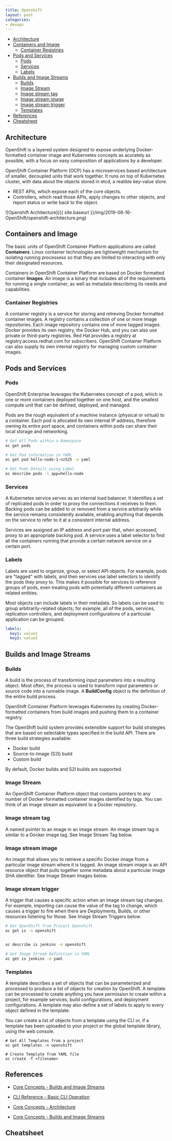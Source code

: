 ```yaml
---
title: Openshift
layout: post
categories:
- devops
---
```

- [Architecture](#architecture)
- [Containers and Image](#containers-and-image)
  - [Container Registries](#container-registries)
- [Pods and Services](#pods-and-services)
  - [Pods](#pods)
  - [Services](#services)
  - [Labels](#labels)
- [Builds and Image Streams](#builds-and-image-streams)
  - [Builds](#builds)
  - [Image Stream](#image-stream)
  - [Image stream tag](#image-stream-tag)
  - [Image stream image](#image-stream-image)
  - [Image stream trigger](#image-stream-trigger)
  - [Templates](#templates)
- [References](#references)
- [Cheatsheet](#cheatsheet)

## Architecture

OpenShift is a layered system designed to expose underlying Docker-formatted container image and Kubernetes concepts as acurately as possible, with a focus on easy composition of applications by a developer.

OpenShift Container Platform (OCP) has a microservices based architecture of smaller, decoupled units that work together. It runs on top of Kubernetes cluster, with data about the objects stored in etcd, a realible key-value store.

* REST APIs, which expose each of the core objects.
* Controllers, which read those APIs, apply changes to other objects, and report status or write back to the object.

![Openshift Architecture]({{ site.baseurl }}/img/2019-08-16-OpenShift/openshift-architecture.png)

## Containers and Image

The basic units of OpenShift Container Platform applications are called **Containers**. Linux container technologies are lightweight mechanism for isolating running processess so that they are limited to interacting with only their designated resources.

Containers in OpenShift Container Platform are based on Docker formatted container **Images**. An image is a binary that includes all of the requirements for running a single container, as well as metadata describring its needs and capabilities.

### Container Registries

A container registry is a service for storing and retreving Docker formatted container images. A registry contains a collection of one or more image repositories. Each image repository contains one of more tagged images. Docker provides its own registry, the Docker Hub, and you can also use private or third-party registries. Red Hat provides a registry at registry.access.redhat.com for subscribers. OpenShift Container Platform can also supply its own internal registry for managing custom container images.

## Pods and Services

### Pods

OpenShift Enterprise leverages the Kubernetes concept of a pod, which is one or more containers deployed together on one host, and the smallest compute unit that can be defined, deployed, and managed.

Pods are the rough equivalent of a machine instance (physical or virtual) to a container. Each pod is allocated its own internal IP address, therefore owning its entire port space, and containers within pods can share their local storage and networking.

```bash
# Get All Pods within a Namespace
oc get pods

# Get Pod information in YAML
oc get pod hello-node-1-nz525 -o yaml

# Get Pods Details using Label
oc describe pods -l app=hello-node
```

### Services

A Kubernetes service serves as an internal load balancer. It identifies a set of replicated pods in order to proxy the connections it receives to them. Backing pods can be added to or removed from a service arbitrarily while the service remains consistently available, enabling anything that depends on the service to refer to it at a consistent internal address.

Services are assigned an IP address and port pair that, when accessed, proxy to an appropriate backing pod. A service uses a label selector to find all the containers running that provide a certain network service on a certain port.

### Labels

Labels are used to organize, group, or select API objects. For example, pods are "tagged" with labels, and then services use label selectors to identify the pods they proxy to. This makes it possible for services to reference groups of pods, even treating pods with potentially different containers as related entities.

Most objects can include labels in their metadata. So labels can be used to group arbitrarily-related objects; for example, all of the pods, services, replication controllers, and deployment configurations of a particular application can be grouped.

```yaml
labels:
  key1: value1
  key2: value2
```

## Builds and Image Streams

### Builds

A build is the process of transforming input parameters into a resulting object. Most often, the process is used to transform input parameters or source code into a runnable image. A **BuildConfig** object is the definition of the entire build process.

OpenShift Container Platform leverages Kubernetes by creating Docker-formatted containers from build images and pushing them to a container registry.

The OpenShift build system provides extensible support for build strategies that are based on selectable types specified in the build API. There are three build strategies available:

* Docker build
* Source-to-Image (S2I) build
* Custom build

By default, Docker builds and S2I builds are supported.

### Image Stream

An OpenShift Container Platform object that contains pointers to any number of Docker-formatted container images identified by tags. You can think of an image stream as equivalent to a Docker repository.

### Image stream tag

A named pointer to an image in an image stream. An image stream tag is similar to a Docker image tag. See Image Stream Tag below.

### Image stream image

An image that allows you to retrieve a specific Docker image from a particular image stream where it is tagged. An image stream image is an API resource object that pulls together some metadata about a particular image SHA identifier. See Image Stream Images below.

### Image stream trigger

A trigger that causes a specific action when an image stream tag changes. For example, importing can cause the value of the tag to change, which causes a trigger to fire when there are Deployments, Builds, or other resources listening for those. See Image Stream Triggers below.

```bash
# Get OpenShift from Project Openshift
oc get is -n openshift


oc describe is jenkins -n openshift

# Get Image Stream Definition in YAML
oc get is jenkins -o yaml
```

### Templates

A template describes a set of objects that can be parameterized and processed to produce a list of objects for creation by OpenShift. A template can be processed to create anything you have permission to create within a project, for example services, build configurations, and deployment configurations. A template may also define a set of labels to apply to every object defined in the template.

You can create a list of objects from a template using the CLI or, if a template has been uploaded to your project or the global template library, using the web console.

```
# Get All Templates from a project
oc get templates -n openshift

# Create Template from YAML file
oc create -f <filename>
```

## References

* [Core Concepts - Builds and Image Streams](https://docs.openshift.com/enterprise/3.0/architecture/core_concepts/builds_and_image_streams.html)

* [CLI Reference - Basic CLI Operation](https://docs.openshift.com/enterprise/3.1/cli_reference/basic_cli_operations.html#delete)

* [Core Concepts - Architecture](https://docs.okd.io/latest/architecture/core_concepts/index.html)

* [Core Concepts - Builds and Image Streams](https://docs.openshift.com/container-platform/3.7/architecture/core_concepts/builds_and_image_streams.html)

## Cheatsheet

<script src="https://gist.github.com/arttuladhar/23ac69ac6706d7ee2e0597f8dec3211b.js"></script>
